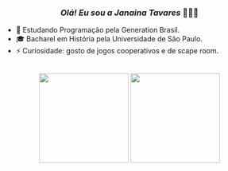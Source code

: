  ### <div align="center"><i>Olá! Eu sou a Janaina Tavares</i> 👋👩‍💻 
</div>

- 🌱 Estudando Programação pela Generation Brasil.
- 🎓 Bacharel em História pela Universidade de São Paulo.
- ⚡ Curiosidade: gosto de jogos cooperativos e de scape room.
<br>
<!--Icone de commits e porcentagem de linguagens-->
<div align="center"> 
<img height="180 cm" src="https://github-readme-stats.vercel.app/api?username=tavaresjana&show_icons=true&theme=omni"/> <img height="180 cm" src="https://github-readme-stats.vercel.app/api/top-langs/?username=tavaresjana&layout=compact&langs_count=16&theme=omni"/>
</div> 
</div> 
